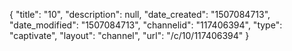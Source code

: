 {
    "title": "10",
    "description": null,
    "date_created": "1507084713",
    "date_modified": "1507084713",
    "channelid": "117406394",
    "type": "captivate",
    "layout": "channel",
    "url": "\/c\/10\/117406394"
}
